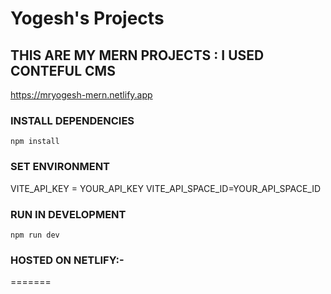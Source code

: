 
# Yogesh's Projects

## THIS ARE MY MERN PROJECTS : I USED CONTEFUL CMS

https://mryogesh-mern.netlify.app

### INSTALL DEPENDENCIES

```
npm install
```

### SET ENVIRONMENT

VITE_API_KEY = YOUR_API_KEY
VITE_API_SPACE_ID=YOUR_API_SPACE_ID

### RUN IN DEVELOPMENT

```
npm run dev
```

### HOSTED ON NETLIFY:-
=======
